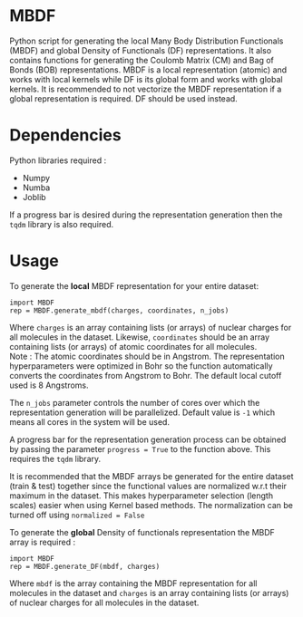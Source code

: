 # MBDF
Python script for generating the local Many Body Distribution Functionals (MBDF) and global Density of Functionals (DF) representations.
It also contains functions for generating the Coulomb Matrix (CM) and Bag of Bonds (BOB) representations.
MBDF is a local representation (atomic) and works with local kernels while DF is its global form and works with global kernels. It is recommended to not vectorize the MBDF representation if a global representation is required. DF should be used instead.

# Dependencies
Python libraries required : 
* Numpy
* Numba
* Joblib

If a progress bar is desired during the representation generation then the `tqdm` library is also required.

# Usage
To generate the **local** MBDF representation for your entire dataset:
```
import MBDF
rep = MBDF.generate_mbdf(charges, coordinates, n_jobs)
```
Where `charges` is an array containing lists (or arrays) of nuclear charges for all molecules in the dataset. Likewise, `coordinates` should be an array containing lists (or arrays) of atomic coordinates for all molecules. 
\
Note : The atomic coordinates should be in Angstrom. The representation hyperparameters were optimized in Bohr so the function automatically converts the coordinates from Angstrom to Bohr. The default local cutoff used is 8 Angstroms.

The `n_jobs` parameter controls the number of cores over which the representation generation will be parallelized. Default value is `-1` which means all cores in the system will be used.

A progress bar for the representation generation process can be obtained by passing the parameter `progress = True` to the function above. This requires the `tqdm` library.

It is recommended that the MBDF arrays be generated for the entire dataset (train & test) together since the functional values are normalized w.r.t their maximum in the dataset. This makes hyperparameter selection (length scales) easier when using Kernel based methods. The normalization can be turned off using `normalized = False`

To generate the **global** Density of functionals representation the MBDF array is required :
```
import MBDF
rep = MBDF.generate_DF(mbdf, charges)
```
Where `mbdf` is the array containing the MBDF representation for all molecules in the dataset and `charges` is an array containing lists (or arrays) of nuclear charges for all molecules in the dataset.
